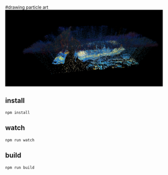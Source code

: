 #drawing particle art
<img src='./screenshot.png'>

## install
```
npm install
```

## watch
```
npm run watch
```

## build
```
npm run build
```
